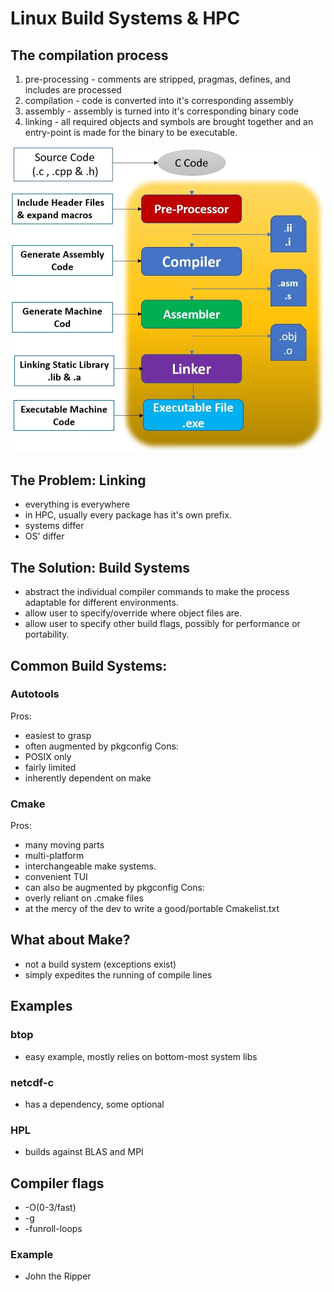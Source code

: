 # Linux Build Systems & HPC
## The compilation process
1. pre-processing - comments are stripped, pragmas, defines, and includes are processed
2. compilation - code is converted into it's corresponding assembly
3. assembly - assembly is turned into it's corresponding binary code
4. linking - all required objects and symbols are brought together and an entry-point is made for the binary to be executable.

![compilation](compilation.webp)
## The Problem: Linking
- everything is everywhere
- in HPC, usually every package has it's own prefix.
- systems differ
- OS' differ
## The Solution: Build Systems
- abstract the individual compiler commands to make the process adaptable for different environments.
- allow user to specify/override where object files are.
- allow user to specify other build flags, possibly for performance or portability.
## Common Build Systems:
### Autotools
Pros:
- easiest to grasp
- often augmented by pkgconfig
Cons:
- POSIX only
- fairly limited
- inherently dependent on make
### Cmake
Pros:
- many moving parts
- multi-platform
- interchangeable make systems.
- convenient TUI
- can also be augmented by pkgconfig
Cons:
- overly reliant on .cmake files
- at the mercy of the dev to write a good/portable Cmakelist.txt
## What about Make?
- not a build system (exceptions exist)
- simply expedites the running of compile lines
## Examples
### btop
- easy example, mostly relies on bottom-most system libs
### netcdf-c
- has a dependency, some optional
### HPL
- builds against BLAS and MPI
## Compiler flags
- -O(0-3/fast)
- -g
- -funroll-loops
### Example
- John the Ripper